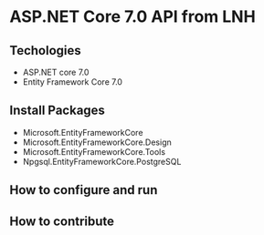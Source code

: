 # ASP.NET Core 7.0 API from LNH
## Techologies
- ASP.NET core 7.0
- Entity Framework Core 7.0
## Install Packages
- Microsoft.EntityFrameworkCore
- Microsoft.EntityFrameworkCore.Design
- Microsoft.EntityFrameworkCore.Tools
- Npgsql.EntityFrameworkCore.PostgreSQL
## How to configure and run
## How to contribute
